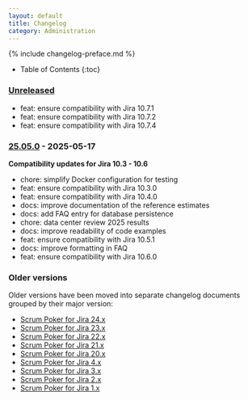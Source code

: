 ```yaml
---
layout: default
title: Changelog
category: Administration
---
```


{% include changelog-preface.md %}

* Table of Contents
{:toc}

### [Unreleased]

* feat: ensure compatibility with Jira 10.7.1
* feat: ensure compatibility with Jira 10.7.2
* feat: ensure compatibility with Jira 10.7.4

### [25.05.0] - 2025-05-17

**Compatibility updates for Jira 10.3 - 10.6**

* chore: simplify Docker configuration for testing
* feat: ensure compatibility with Jira 10.3.0
* feat: ensure compatibility with Jira 10.4.0
* docs: improve documentation of the reference estimates
* docs: add FAQ entry for database persistence
* chore: data center review 2025 results
* docs: improve readability of code examples
* feat: ensure compatibility with Jira 10.5.1
* docs: improve formatting in FAQ
* feat: ensure compatibility with Jira 10.6.0

### Older versions

Older versions have been moved into separate changelog documents grouped by their major version:

* [Scrum Poker for Jira 24.x](/changelog-24x)
* [Scrum Poker for Jira 23.x](/changelog-23x)
* [Scrum Poker for Jira 22.x](/changelog-22x)
* [Scrum Poker for Jira 21.x](/changelog-21x)
* [Scrum Poker for Jira 20.x](/changelog-20x)
* [Scrum Poker for Jira 4.x](/changelog-4x)
* [Scrum Poker for Jira 3.x](/changelog-3x)
* [Scrum Poker for Jira 2.x](/changelog-2x)
* [Scrum Poker for Jira 1.x](/changelog-1x)

[Unreleased]: https://github.com/codescape/jira-scrum-poker/compare/25.05.0...HEAD
[25.05.0]: https://github.com/codescape/jira-scrum-poker/compare/24.10.0...25.05.0
